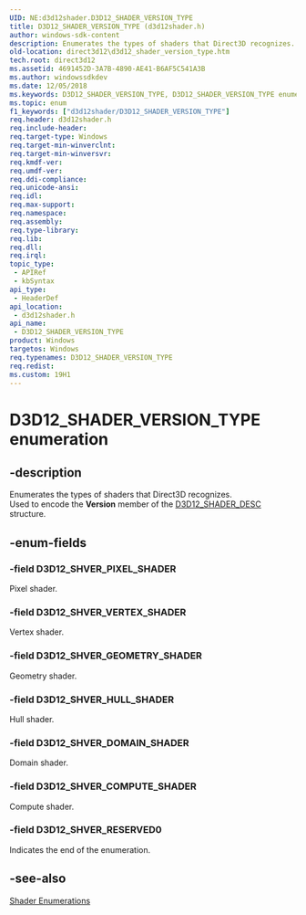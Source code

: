 ```yaml
---
UID: NE:d3d12shader.D3D12_SHADER_VERSION_TYPE
title: D3D12_SHADER_VERSION_TYPE (d3d12shader.h)
author: windows-sdk-content
description: Enumerates the types of shaders that Direct3D recognizes. Used to encode the Version member of the D3D12_SHADER_DESC structure.
old-location: direct3d12\d3d12_shader_version_type.htm
tech.root: direct3d12
ms.assetid: 4691452D-3A7B-4890-AE41-B6AF5C541A3B
ms.author: windowssdkdev
ms.date: 12/05/2018
ms.keywords: D3D12_SHADER_VERSION_TYPE, D3D12_SHADER_VERSION_TYPE enumeration, D3D12_SHVER_COMPUTE_SHADER, D3D12_SHVER_DOMAIN_SHADER, D3D12_SHVER_GEOMETRY_SHADER, D3D12_SHVER_HULL_SHADER, D3D12_SHVER_PIXEL_SHADER, D3D12_SHVER_RESERVED0, D3D12_SHVER_VERTEX_SHADER, d3d12shader/D3D12_SHADER_VERSION_TYPE, d3d12shader/D3D12_SHVER_COMPUTE_SHADER, d3d12shader/D3D12_SHVER_DOMAIN_SHADER, d3d12shader/D3D12_SHVER_GEOMETRY_SHADER, d3d12shader/D3D12_SHVER_HULL_SHADER, d3d12shader/D3D12_SHVER_PIXEL_SHADER, d3d12shader/D3D12_SHVER_RESERVED0, d3d12shader/D3D12_SHVER_VERTEX_SHADER, direct3d12.d3d12_shader_version_type
ms.topic: enum
f1_keywords: ["d3d12shader/D3D12_SHADER_VERSION_TYPE"]
req.header: d3d12shader.h
req.include-header: 
req.target-type: Windows
req.target-min-winverclnt: 
req.target-min-winversvr: 
req.kmdf-ver: 
req.umdf-ver: 
req.ddi-compliance: 
req.unicode-ansi: 
req.idl: 
req.max-support: 
req.namespace: 
req.assembly: 
req.type-library: 
req.lib: 
req.dll: 
req.irql: 
topic_type:
 - APIRef
 - kbSyntax
api_type:
 - HeaderDef
api_location:
 - d3d12shader.h
api_name:
 - D3D12_SHADER_VERSION_TYPE
product: Windows
targetos: Windows
req.typenames: D3D12_SHADER_VERSION_TYPE
req.redist: 
ms.custom: 19H1
---
```


# D3D12_SHADER_VERSION_TYPE enumeration


## -description


Enumerates the types of shaders that Direct3D recognizes.  
          Used to encode the <b>Version</b> member of the <a href="https://docs.microsoft.com/windows/desktop/api/d3d12shader/ns-d3d12shader-_d3d12_shader_desc">D3D12_SHADER_DESC</a> structure.
        


## -enum-fields




### -field D3D12_SHVER_PIXEL_SHADER

Pixel shader.
          


### -field D3D12_SHVER_VERTEX_SHADER

Vertex shader.
          


### -field D3D12_SHVER_GEOMETRY_SHADER

Geometry shader.
          


### -field D3D12_SHVER_HULL_SHADER

Hull shader.
          


### -field D3D12_SHVER_DOMAIN_SHADER

Domain shader.
          


### -field D3D12_SHVER_COMPUTE_SHADER

Compute shader.
          


### -field D3D12_SHVER_RESERVED0

Indicates the end of the enumeration.
          


## -see-also




<a href="https://docs.microsoft.com/windows/desktop/direct3d12/d3d12-graphics-reference-shader-enums">Shader Enumerations</a>
 

 

